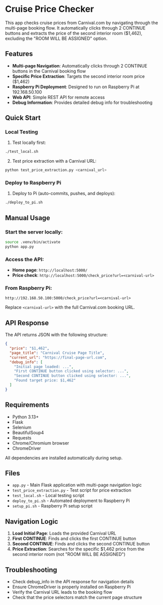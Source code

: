 # Cruise Price Checker

This app checks cruise prices from Carnival.com by navigating through the multi-page booking flow. It automatically clicks through 2 CONTINUE buttons and extracts the price of the second interior room ($1,462), excluding the "ROOM WILL BE ASSIGNED" option.

## Features

- **Multi-page Navigation**: Automatically clicks through 2 CONTINUE buttons in the Carnival booking flow
- **Specific Price Extraction**: Targets the second interior room price ($1,462)
- **Raspberry Pi Deployment**: Designed to run on Raspberry Pi at 192.168.50.100
- **Web API**: Simple REST API for remote access
- **Debug Information**: Provides detailed debug info for troubleshooting

## Quick Start

### Local Testing

1. Test locally first:
```bash
./test_local.sh
```

2. Test price extraction with a Carnival URL:
```bash
python test_price_extraction.py <carnival_url>
```

### Deploy to Raspberry Pi

1. Deploy to Pi (auto-commits, pushes, and deploys):
```bash
./deploy_to_pi.sh
```

## Manual Usage

### Start the server locally:

```bash
source .venv/bin/activate
python app.py
```

### Access the API:

- **Home page**: `http://localhost:5000/`
- **Price check**: `http://localhost:5000/check_price?url=<carnival-url>`

### From Raspberry Pi:

```
http://192.168.50.100:5000/check_price?url=<carnival-url>
```

Replace `<carnival-url>` with the full Carnival.com booking URL.

## API Response

The API returns JSON with the following structure:

```json
{
  "price": "$1,462",
  "page_title": "Carnival Cruise Page Title",
  "current_url": "https://final-page-url.com",
  "debug_info": [
    "Initial page loaded: ...",
    "First CONTINUE button clicked using selector: ...",
    "Second CONTINUE button clicked using selector: ...",
    "Found target price: $1,462"
  ]
}
```

## Requirements

- Python 3.13+
- Flask
- Selenium
- BeautifulSoup4
- Requests
- Chrome/Chromium browser
- ChromeDriver

All dependencies are installed automatically during setup.

## Files

- `app.py` - Main Flask application with multi-page navigation logic
- `test_price_extraction.py` - Test script for price extraction
- `test_local.sh` - Local testing script
- `deploy_to_pi.sh` - Automated deployment to Raspberry Pi
- `setup_pi.sh` - Raspberry Pi setup script

## Navigation Logic

1. **Load Initial Page**: Loads the provided Carnival URL
2. **First CONTINUE**: Finds and clicks the first CONTINUE button
3. **Second CONTINUE**: Finds and clicks the second CONTINUE button  
4. **Price Extraction**: Searches for the specific $1,462 price from the second interior room (not "ROOM WILL BE ASSIGNED")

## Troubleshooting

- Check debug_info in the API response for navigation details
- Ensure ChromeDriver is properly installed on Raspberry Pi
- Verify the Carnival URL leads to the booking flow
- Check that the price selectors match the current page structure